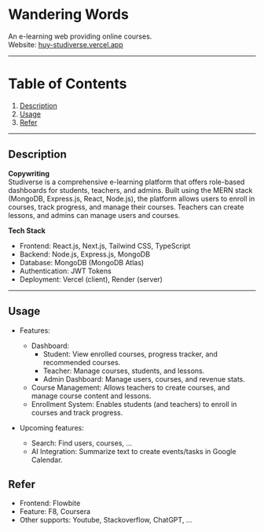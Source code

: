 # Wandering Words

An e-learning web providing online courses.  
Website: [huy-studiverse.vercel.app](https://huy-studiverse.vercel.app/)  

---

# Table of Contents

1. [Description](#description)
2. [Usage](#usage)
3. [Refer](#refer)

---

## Description

**Copywriting**  
Studiverse is a comprehensive e-learning platform that offers role-based dashboards for students, teachers, and admins. 
Built using the MERN stack (MongoDB, Express.js, React, Node.js), the platform allows users to enroll in courses, track progress, and manage their courses. 
Teachers can create lessons, and admins can manage users and courses.  

**Tech Stack**
+ Frontend: React.js, Next.js, Tailwind CSS, TypeScript
+ Backend: Node.js, Express.js, MongoDB  
+ Database: MongoDB (MongoDB Atlas)
+ Authentication: JWT Tokens
+ Deployment: Vercel (client), Render (server) 

---

## Usage 

+ Features:
  - Dashboard: 
    + Student: View enrolled courses, progress tracker, and recommended courses.
    + Teacher: Manage courses, students, and lessons.
    + Admin Dashboard: Manage users, courses, and revenue stats.
  - Course Management: Allows teachers to create courses, and manage course content and lessons.
  - Enrollment System: Enables students (and teachers) to enroll in courses and track progress.
  
+ Upcoming features:
  - Search: Find users, courses, ... 
  - AI Integration: Summarize text to create events/tasks in Google Calendar.

## Refer
+ Frontend: Flowbite  
+ Feature: F8, Coursera  
+ Other supports: Youtube, Stackoverflow, ChatGPT, ... 


